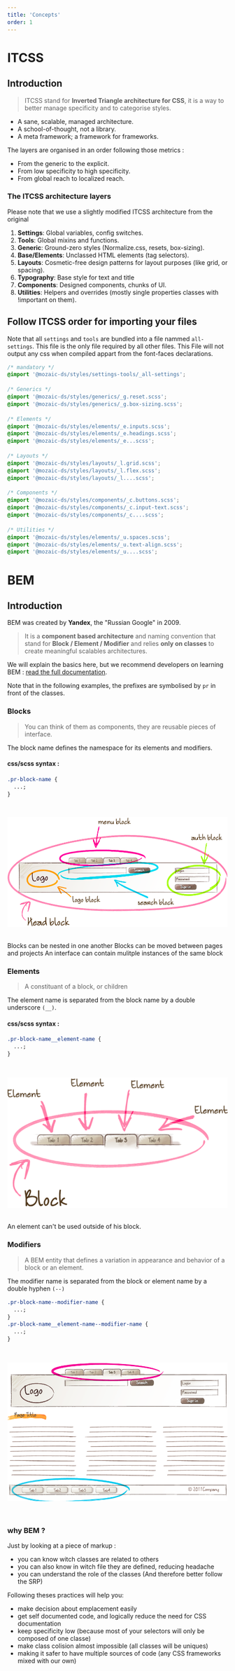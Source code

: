 ```yaml
---
title: 'Concepts'
order: 1
---
```


# ITCSS

## Introduction

> ITCSS stand for **Inverted Triangle architecture for CSS**, it is a way to better manage specificity and to categorise styles.

- A sane, scalable, managed architecture.
- A school-of-thought, not a library.
- A meta framework; a framework for frameworks.

The layers are organised in an order following those metrics :

- From the generic to the explicit.
- From low specificity to high specificity.
- From global reach to localized reach.

### The ITCSS architecture layers

Please note that we use a slightly modified ITCSS architecture from the original

1. **Settings**: Global variables, config switches.
2. **Tools**: Global mixins and functions.
3. **Generic**: Ground-zero styles (Normalize.css, resets, box-sizing).
4. **Base/Elements**: Unclassed HTML elements (tag selectors).
5. **Layouts**: Cosmetic-free design patterns for layout purposes (like grid, or spacing).
6. **Typography**: Base style for text and title
7. **Components**: Designed components, chunks of UI.
8. **Utilities**: Helpers and overrides (mostly single properties classes with !important on them).

## Follow ITCSS order for importing your files

Note that all `settings` and `tools` are bundled into a file nammed `all-settings`.
This file is the only file required by all other files.
This File will not output any css when compiled appart from the font-faces declarations.

```css
/* mandatory */
@import '@mozaic-ds/styles/settings-tools/_all-settings';

/* Generics */
@import '@mozaic-ds/styles/generics/_g.reset.scss';
@import '@mozaic-ds/styles/generics/_g.box-sizing.scss';

/* Elements */
@import '@mozaic-ds/styles/elements/_e.inputs.scss';
@import '@mozaic-ds/styles/elements/_e.headings.scss';
@import '@mozaic-ds/styles/elements/_e...scss';

/* Layouts */
@import '@mozaic-ds/styles/layouts/_l.grid.scss';
@import '@mozaic-ds/styles/layouts/_l.flex.scss';
@import '@mozaic-ds/styles/layouts/_l....scss';

/* Components */
@import '@mozaic-ds/styles/components/_c.buttons.scss';
@import '@mozaic-ds/styles/components/_c.input-text.scss';
@import '@mozaic-ds/styles/components/_c....scss';

/* Utilities */
@import '@mozaic-ds/styles/elements/_u.spaces.scss';
@import '@mozaic-ds/styles/elements/_u.text-align.scss';
@import '@mozaic-ds/styles/elements/_u....scss';
```

# BEM

## Introduction

BEM was created by **Yandex**, the "Russian Google" in 2009.

> It is a **component based architecture** and naming convention that stand for **Block / Element / Modifier** and relies **only on classes** to create meaningful scalables architectures.

We will explain the basics here, but we recommend developers on learning BEM : [read the full documentation](https://en.bem.info).

Note that in the following examples, the prefixes are symbolised by `pr` in front of the classes.

### Blocks

> You can think of them as components, they are reusable pieces of interface.

The block name defines the namespace for its elements and modifiers.

#### css/scss syntax :

```css
.pr-block-name {
  ...;
}
```

<br/>

![blocks](blocks.png)

<br/>

<hintitem>
    Blocks can be nested in one another
</hintitem>
<hintitem>
    Blocks can be moved between pages and projects
</hintitem>
<hintitem>
    An interface can contain mulitple instances of the same block
</hintitem>

### Elements

> A constituant of a block, or children

The element name is separated from the block name by a double underscore `(__)`.

#### css/scss syntax :

```css
.pr-block-name__element-name {
  ...;
}
```

<br/>

![elements](elements.png)

<br/>

<hintitem dont="true">
    An element can't be used outside of his block.
</hintitem>

### Modifiers

> A BEM entity that defines a variation in appearance and behavior of a block or an element.

The modifier name is separated from the block or element name by a double hyphen `(--)`

```css
.pr-block-name--modifier-name {
  ...;
}
.pr-block-name__element-name--modifier-name {
  ...;
}
```

<br/>

![modifiers](modifiers.png)

<br/>

### why BEM ?

Just by looking at a piece of markup :

- you can know witch classes are related to others
- you can also know in witch file they are defined, reducing headache
- you can understand the role of the classes (And therefore better follow the SRP)

Following theses practices will help you:

- make decision about emplacement easily
- get self documented code, and logically reduce the need for CSS documentation
- keep specificity low (because most of your selectors will only be composed of one classe)
- make class colision almost impossible (all classes will be uniques)
- making it safer to have multiple sources of code (any CSS frameworks mixed with our own)